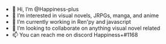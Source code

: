 - 👋 Hi, I’m @Happiness-plus
- 👀 I’m interested in visual novels, JRPGs, manga, and anime
- 🌱 I’m currently working in Ren'py and javascript
- 💞️ I’m looking to collaborate on anything visual novel related
- 📫 You can reach me on discord Happiness+#1168
